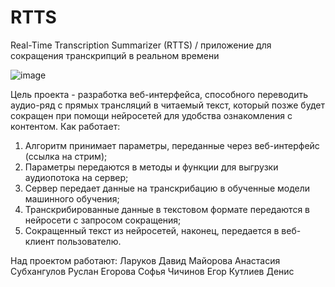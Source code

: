 # RTTS
Real-Time Transcription Summarizer (RTTS) / приложение для сокращения транскрипций в реальном времени

 ![image](https://github.com/nicetea9/RTTS/assets/162029704/d0783930-db79-4e57-b0c7-168e8c795537)

Цель проекта - разработка веб-интерфейса, способного переводить аудио-ряд с прямых трансляций в читаемый текст, который позже будет сокращен при помощи нейросетей для удобства ознакомления с контентом.
Как работает:
1) Алгоритм принимает параметры, переданные через веб-интерфейс (ссылка на стрим);
2) Параметры передаются в методы и функции для выгрузки аудиопотока на сервер;
3) Сервер передает данные на транскрибацию в обученные модели машинного обучения;
4) Транскрибированные данные в текстовом формате передаются в нейросети с запросом сокращения;
5) Сокращенный текст из нейросетей, наконец, передается в веб-клиент пользователю.
  

Над проектом работают:
Ларуков Давид
Майорова Анастасия
Субхангулов Руслан
Егорова Софья
Чичинов Егор
Кутлиев Денис
